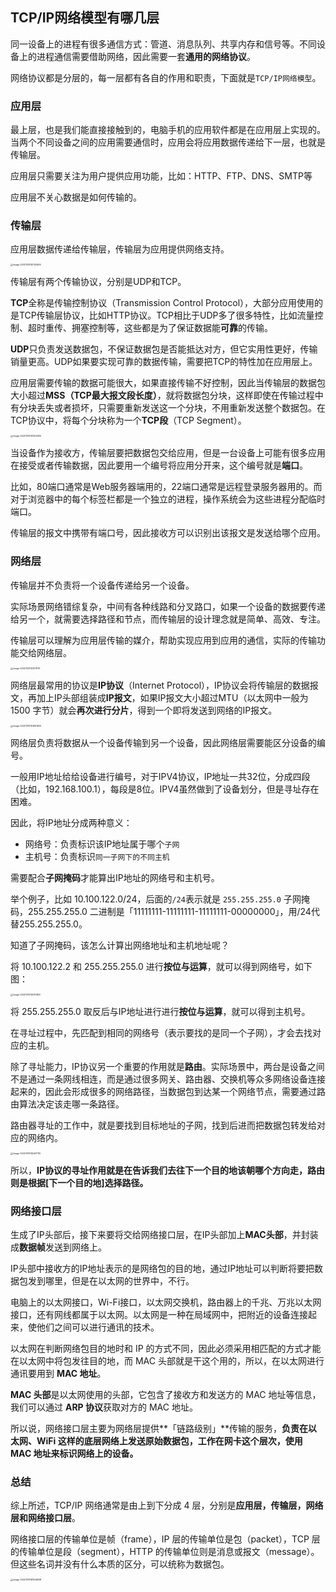 ## TCP/IP网络模型有哪几层

同一设备上的进程有很多通信方式：管道、消息队列、共享内存和信号等。不同设备上的进程通信需要借助网络，因此需要一套**通用的网络协议**。

网络协议都是分层的，每一层都有各自的作用和职责，下面就是`TCP/IP网络模型`。

### 应用层

最上层，也是我们能直接接触到的，电脑手机的应用软件都是在应用层上实现的。当两个不同设备之间的应用需要通信时，应用会将应用数据传递给下一层，也就是传输层。

应用层只需要关注为用户提供应用功能，比如：HTTP、FTP、DNS、SMTP等

应用层不关心数据是如何传输的。

### 传输层

应用层数据传递给传输层，传输层为应用提供网络支持。

<img src="C:\Users\MSK\AppData\Roaming\Typora\typora-user-images\image-20221015151143494.png" alt="image-20221015151143494" style="zoom:25%;" />

传输层有两个传输协议，分别是UDP和TCP。

**TCP**全称是传输控制协议（Transmission Control Protocol），大部分应用使用的是TCP传输层协议，比如HTTP协议。TCP相比于UDP多了很多特性，比如流量控制、超时重传、拥塞控制等，这些都是为了保证数据能**可靠**的传输。

**UDP**只负责发送数据包，不保证数据包是否能抵达对方，但它实用性更好，传输销量更高。UDP如果要实现可靠的数据传输，需要把TCP的特性加在应用层上。

应用层需要传输的数据可能很大，如果直接传输不好控制，因此当传输层的数据包大小超过**MSS（TCP最大报文段长度）**，就将数据包分块，这样即使在传输过程中有分块丢失或者损坏，只需要重新发送这一个分块，不用重新发送整个数据包。在TCP协议中，将每个分块称为一个**TCP段**（TCP Segment）。

<img src="C:\Users\MSK\AppData\Roaming\Typora\typora-user-images\image-20221015151204055.png" alt="image-20221015151204055" style="zoom:25%;" />

当设备作为接收方，传输层要把数据包交给应用，但是一台设备上可能有很多应用在接受或者传输数据，因此要用一个编号将应用分开来，这个编号就是**端口**。

比如，80端口通常是Web服务器端用的，22端口通常是远程登录服务器用的。而对于浏览器中的每个标签栏都是一个独立的进程，操作系统会为这些进程分配临时端口。

传输层的报文中携带有端口号，因此接收方可以识别出该报文是发送给哪个应用。

### 网络层

传输层并不负责将一个设备传递给另一个设备。

实际场景网络错综复杂，中间有各种线路和分叉路口，如果一个设备的数据要传递给另一个，就需要选择路径和节点，而传输层的设计理念就是简单、高效、专注。

传输层可以理解为应用层传输的媒介，帮助实现应用到应用的通信，实际的传输功能交给网络层。

<img src="C:\Users\MSK\AppData\Roaming\Typora\typora-user-images\image-20221015153011197.png" alt="image-20221015153011197" style="zoom:25%;" />

网络层最常用的协议是**IP协议**（Internet Protocol），IP协议会将传输层的数据报文，再加上IP头部组装成**IP报文**，如果IP报文大小超过MTU（以太网中一般为 1500 字节）就会**再次进行分片**，得到一个即将发送到网络的IP报文。

<img src="C:\Users\MSK\AppData\Roaming\Typora\typora-user-images\image-20221015153851633.png" alt="image-20221015153851633" style="zoom:25%;" />

网络层负责将数据从一个设备传输到另一个设备，因此网络层需要能区分设备的编号。

一般用IP地址给给设备进行编号，对于IPV4协议，IP地址一共32位，分成四段（比如，192.168.100.1），每段是8位。IPV4虽然做到了设备划分，但是寻址存在困难。

因此，将IP地址分成两种意义：

+ 网络号：负责标识该IP地址属于哪个`子网`
+ 主机号：负责标识`同一子网下的不同主机`

需要配合**子网掩码**才能算出IP地址的网络号和主机号。

举个例子，比如 10.100.122.0/24，后面的`/24`表示就是 `255.255.255.0` 子网掩码，255.255.255.0 二进制是「11111111-11111111-11111111-00000000」，用/24代替255.255.255.0。

知道了子网掩码，该怎么计算出网络地址和主机地址呢？

将 10.100.122.2 和 255.255.255.0 进行**按位与运算**，就可以得到网络号，如下图：

<img src="C:\Users\MSK\AppData\Roaming\Typora\typora-user-images\image-20221015155101820.png" alt="image-20221015155101820" style="zoom:25%;" />

将 255.255.255.0 取反后与IP地址进行进行**按位与运算**，就可以得到主机号。

在寻址过程中，先匹配到相同的网络号（表示要找的是同一个子网），才会去找对应的主机。

除了寻址能力，IP协议另一个重要的作用就是**路由**。实际场景中，两台是设备之间不是通过一条网线相连，而是通过很多网关、路由器、交换机等众多网络设备连接起来的，因此会形成很多的网络路径，当数据包到达某一个网络节点，需要通过路由算法决定该走哪一条路径。

路由器寻址的工作中，就是要找到目标地址的子网，找到后进而把数据包转发给对应的网络内。

<img src="C:\Users\MSK\AppData\Roaming\Typora\typora-user-images\image-20221015155407112.png" alt="image-20221015155407112" style="zoom:25%;" />

所以，**IP协议的寻址作用就是在告诉我们去往下一个目的地该朝哪个方向走，路由则是根据[下一个目的地]选择路径。**

### 网络接口层

生成了IP头部后，接下来要将交给网络接口层，在IP头部加上**MAC头部**，并封装成**数据帧**发送到网络上。

IP头部中接收方的IP地址表示的是网络包的目的地，通过IP地址可以判断将要把数据包发到哪里，但是在以太网的世界中，不行。

电脑上的以太网接口，Wi-Fi接口，以太网交换机，路由器上的千兆、万兆以太网接口，还有网线都属于以太网。以太网是一种在局域网中，把附近的设备连接起来，使他们之间可以进行通讯的技术。

以太网在判断网络包目的地时和 IP 的方式不同，因此必须采用相匹配的方式才能在以太网中将包发往目的地，而 MAC 头部就是干这个用的，所以，在以太网进行通讯要用到 **MAC 地址**。

**MAC 头部**是以太网使用的头部，它包含了接收方和发送方的 MAC 地址等信息，我们可以通过 **ARP 协议**获取对方的 MAC 地址。

所以说，网络接口层主要为网络层提供**「链路级别」**传输的服务，**负责在以太网、WiFi 这样的底层网络上发送原始数据包，工作在网卡这个层次，使用 MAC 地址来标识网络上的设备。**

### 总结

综上所述，TCP/IP 网络通常是由上到下分成 4 层，分别是**应用层，传输层，网络层和网络接口层**。

网络接口层的传输单位是帧（frame），IP 层的传输单位是包（packet），TCP 层的传输单位是段（segment），HTTP 的传输单位则是消息或报文（message）。但这些名词并没有什么本质的区分，可以统称为数据包。

<img src="C:\Users\MSK\AppData\Roaming\Typora\typora-user-images\image-20221015161546558.png" alt="image-20221015161546558" style="zoom:25%;" />